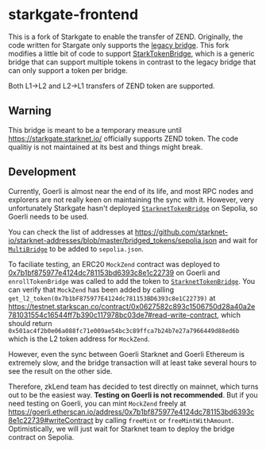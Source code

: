 # starkgate-frontend

This is a fork of Starkgate to enable the transfer of ZEND. Originally, the code written for Stargate only supports the [legacy bridge](https://github.com/starknet-io/starkgate-contracts/blob/v2.0/src/solidity/LegacyBridge.sol). This fork modifies a little bit of code to support [StarkTokenBridge](https://github.com/starknet-io/starkgate-contracts/blob/v2.0/src/solidity/StarknetTokenBridge.sol), which is a generic bridge that can support multiple tokens in contrast to the legacy bridge that can only support a token per bridge.

Both L1→L2 and L2->L1 transfers of ZEND token are supported.

## Warning

This bridge is meant to be a temporary measure until https://starkgate.starknet.io/ officially supports ZEND token. The code qualitiy is not maintained at its best and things might break.

## Development

Currently, Goerli is almost near the end of its life, and most RPC nodes and explorers are not really keen on maintaining the sync with it. However, very unfortunately Starkgate hasn't deployed [`StarknetTokenBridge`](https://github.com/starknet-io/starkgate-contracts/blob/v2.0/src/solidity/StarknetTokenBridge.sol) on Sepolia, so Goerli needs to be used.

You can check the list of addresses at https://github.com/starknet-io/starknet-addresses/blob/master/bridged_tokens/sepolia.json and wait for [`MultiBridge`](https://github.com/starknet-io/starknet-addresses/blob/1f3988f76dae9196e33d8a7d0b2623b783bf8ecc/bridged_tokens/goerli.json#L119) to be added to `sepolia.json`.

To faciliate testing, an ERC20 `MockZend` contract was deployed to [0x7b1bf875977e4124dc781153bd6393c8e1c22739](https://goerli.etherscan.io/address/0x7b1bf875977e4124dc781153bd6393c8e1c22739#code) on Goerli and `enrollTokenBridge` was called to add the token to [`StarknetTokenBridge`](https://github.com/starknet-io/starkgate-contracts/blob/v2.0/src/solidity/StarknetTokenBridge.sol). You can verify that `MockZend` has been added by calling `get_l2_token(0x7b1bF875977E4124dc781153BD6393c8e1C22739)` at https://testnet.starkscan.co/contract/0x0627582c893c1506750d28a40a2e781031554c16544ff7b390c117978bc03de7#read-write-contract, which should return `0x501ac4f2b0e06a088fc71e009ae54bc3c89ffca7b24b7e27a7966449d88ed6b` which is the L2 token address for `MockZend`.

However, even the sync between Goerli Starknet and Goerli Ethereum is extremely slow, and the bridge transaction will at least take several hours to see the result on the other side.

Therefore, zkLend team has decided to test directly on mainnet, which turns out to be the easiest way. **Testing on Goerli is not recommended**. But if you need testing on Goerli, you can mint `MockZend` freely at https://goerli.etherscan.io/address/0x7b1bf875977e4124dc781153bd6393c8e1c22739#writeContract by calling `freeMint` or `freeMintWithAmount`. Optimistically, we will just wait for Starknet team to deploy the bridge contract on Sepolia.
